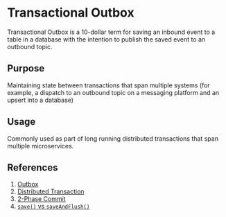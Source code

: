 # Transactional Outbox 
Transactional Outbox is a 10-dollar term for saving an inbound event to a table in a database with the intention to publish the saved event to an outbound topic.

## Purpose
Maintaining state between transactions that span multiple systems (for example, a dispatch to an outbound topic on a messaging platform and an upsert into a database)

## Usage
Commonly used as part of long running distributed transactions that span multiple microservices.

## References
1. [Outbox](https://softwaremill.com/microservices-101/)
2. [Distributed Transaction](https://hazelcast.com/glossary/distributed-transaction/)
3. [2-Phase Commit](https://martinfowler.com/articles/patterns-of-distributed-systems/two-phase-commit.html)
4. [`save()` vs `saveAndFlush()`](https://stackoverflow.com/a/43884321)
